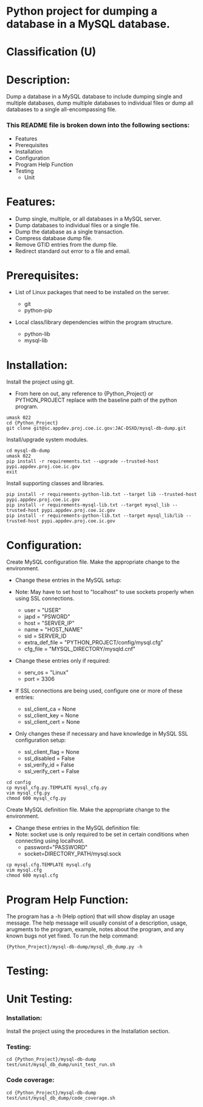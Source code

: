 # Python project for dumping a database in a MySQL database.
# Classification (U)

# Description:
  Dump a database in a MySQL database to include dumping single and multiple databases, dump multiple databases to individual files or dump all databases to a single all-encompassing file.


###  This README file is broken down into the following sections:
  * Features
  * Prerequisites
  * Installation
  * Configuration
  * Program Help Function
  * Testing
    - Unit


# Features:
  * Dump single, multiple, or all databases in a MySQL server.
  * Dump databases to individual files or a single file.
  * Dump the database as a single transaction.
  * Compress database dump file.
  * Remove GTID entries from the dump file.
  * Redirect standard out error to a file and email.

# Prerequisites:

  * List of Linux packages that need to be installed on the server.
    - git
    - python-pip

  * Local class/library dependencies within the program structure.
    - python-lib
    - mysql-lib


# Installation:

Install the project using git.
  * From here on out, any reference to {Python_Project} or PYTHON_PROJECT replace with the baseline path of the python program.

```
umask 022
cd {Python_Project}
git clone git@sc.appdev.proj.coe.ic.gov:JAC-DSXD/mysql-db-dump.git
```

Install/upgrade system modules.

```
cd mysql-db-dump
umask 022
pip install -r requirements.txt --upgrade --trusted-host pypi.appdev.proj.coe.ic.gov
exit
```

Install supporting classes and libraries.

```
pip install -r requirements-python-lib.txt --target lib --trusted-host pypi.appdev.proj.coe.ic.gov
pip install -r requirements-mysql-lib.txt --target mysql_lib --trusted-host pypi.appdev.proj.coe.ic.gov
pip install -r requirements-python-lib.txt --target mysql_lib/lib --trusted-host pypi.appdev.proj.coe.ic.gov
```

# Configuration:

Create MySQL configuration file.
Make the appropriate change to the environment.
  * Change these entries in the MySQL setup:
  * Note:  May have to set host to "localhost" to use sockets properly when using SSL connections.
    - user = "USER"
    - japd = "PSWORD"
    - host = "SERVER_IP"
    - name = "HOST_NAME"
    - sid = SERVER_ID
    - extra_def_file = "PYTHON_PROJECT/config/mysql.cfg"
    - cfg_file = "MYSQL_DIRECTORY/mysqld.cnf"

  * Change these entries only if required:
    - serv_os = "Linux"
    - port = 3306

  * If SSL connections are being used, configure one or more of these entries:
    - ssl_client_ca = None
    - ssl_client_key = None
    - ssl_client_cert = None

  * Only changes these if necessary and have knowledge in MySQL SSL configuration setup:
    - ssl_client_flag = None
    - ssl_disabled = False
    - ssl_verify_id = False
    - ssl_verify_cert = False

```
cd config
cp mysql_cfg.py.TEMPLATE mysql_cfg.py
vim mysql_cfg.py
chmod 600 mysql_cfg.py
```

Create MySQL definition file.
Make the appropriate change to the environment.
  * Change these entries in the MySQL definition file:
  * Note:  socket use is only required to be set in certain conditions when connecting using localhost.
    - password="PASSWORD"
    - socket=DIRECTORY_PATH/mysql.sock

```
cp mysql.cfg.TEMPLATE mysql.cfg
vim mysql.cfg
chmod 600 mysql.cfg
```


# Program Help Function:

  The program has a -h (Help option) that will show display an usage message.  The help message will usually consist of a description, usage, arugments to the program, example, notes about the program, and any known bugs not yet fixed.  To run the help command:

```
{Python_Project}/mysql-db-dump/mysql_db_dump.py -h
```


# Testing:

# Unit Testing:

### Installation:

Install the project using the procedures in the Installation section.

### Testing:

```
cd {Python_Project}/mysql-db-dump
test/unit/mysql_db_dump/unit_test_run.sh
```

### Code coverage:
```
cd {Python_Project}/mysql-db-dump
test/unit/mysql_db_dump/code_coverage.sh
```

